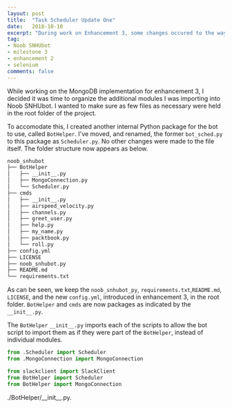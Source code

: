 ```yaml
---
layout: post
title:  "Task Scheduler Update One"
date:   2018-10-10
excerpt: "During work on Enhancement 3, some changes occured to the way the Task Scheduler and overall project are organized."
tag:
- Noob SNHUbot
- milestone 3
- enhancement 2
- selenium
comments: false
---
```


While working on the MongoDB implementation for enhancement 3, I decided it was time to organize the additional modules I was importing into Noob SNHUbot.  I wanted to make sure as few files as necessary were held in the root folder of the project.

To accomodate this, I created another internal Python package for the bot to use, called `BotHelper`.  I've moved, and renamed, the former `bot_sched.py` to this package as `Scheduler.py`.  No other changes were made to the file itself. The folder structure now appears as below.

```bash
noob_snhubot
├── BotHelper
│   ├── __init__.py
│   ├── MongoConnection.py
│   └── Scheduler.py
├── cmds
│   ├── __init__.py
│   ├── airspeed_velocity.py
│   ├── channels.py
│   ├── greet_user.py
│   ├── help.py
│   ├── my_name.py
│   ├── packtbook.py
│   └── roll.py
├── config.yml
├── LICENSE
├── noob_snhubot.py
├── README.md
└── requirements.txt
```

As can be seen, we keep the `noob_snhubot_py`, `requirements.txt`,`README.md`, `LICENSE`, and the new `config.yml`, introduced in enhancement 3, in the root folder.  `BotHelper` and `cmds` are now packages as indicated by the `__init__.py`.

The `BotHelper` `__init__.py` imports each of the scripts to allow the bot script to import them as if they were part of the `BotHelper`, instead of individual modules.

```python
from .Scheduler import Scheduler
from .MongoConnection import MongoConnection
```

```python
from slackclient import SlackClient
from BotHelper import Scheduler
from BotHelper import MongoConnection
```

<figcaption>./BotHelper/__init__.py.</figcaption>
